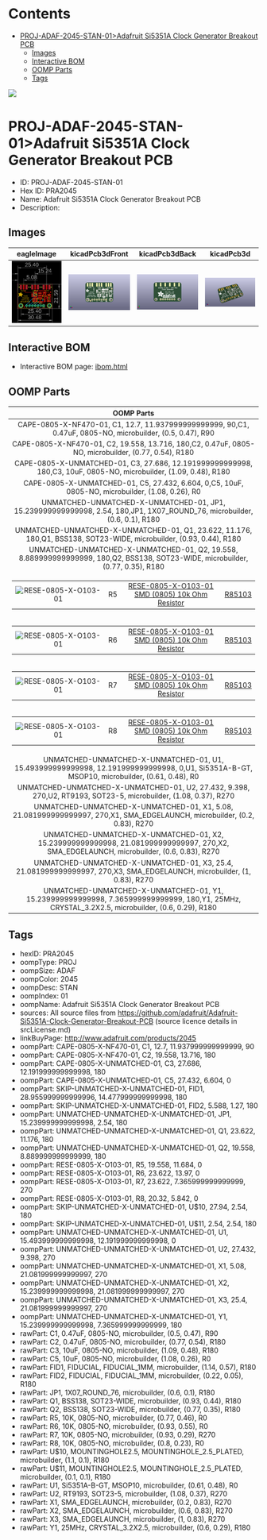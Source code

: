 



Contents
========

* [PROJ-ADAF-2045-STAN-01>Adafruit Si5351A Clock Generator Breakout PCB](#proj-adaf-2045-stan-01adafruit-si5351a-clock-generator-breakout-pcb)
	* [Images](#images)
	* [Interactive BOM](#interactive-bom)
	* [OOMP Parts](#oomp-parts)
	* [Tags](#tags)
  
![][im]
# PROJ-ADAF-2045-STAN-01>Adafruit Si5351A Clock Generator Breakout PCB

- ID: PROJ-ADAF-2045-STAN-01
- Hex ID: PRA2045
- Name: Adafruit Si5351A Clock Generator Breakout PCB
- Description: 

## Images
  
  

|eagleImage|kicadPcb3dFront|kicadPcb3dBack|kicadPcb3d|
| :---: | :---: | :---: | :---: |
|[![eagleImage](eagleImage_140.png)](eagleImage_600.png)|[![kicadPcb3dFront](kicadPcb3dFront_140.png)](kicadPcb3dFront_600.png)|[![kicadPcb3dBack](kicadPcb3dBack_140.png)](kicadPcb3dBack_600.png)|[![kicadPcb3d](kicadPcb3d_140.png)](kicadPcb3d_600.png)|

## Interactive BOM

- Interactive BOM page: [ibom.html](kicad/bom/ibom.html)

## OOMP Parts
  

|OOMP Parts|
| :---: |
|CAPE-0805-X-NF470-01, C1, 12.7, 11.937999999999999, 90,C1, 0.47uF, 0805-NO, microbuilder, (0.5, 0.47), R90|
|CAPE-0805-X-NF470-01, C2, 19.558, 13.716, 180,C2, 0.47uF, 0805-NO, microbuilder, (0.77, 0.54), R180|
|CAPE-0805-X-UNMATCHED-01, C3, 27.686, 12.191999999999998, 180,C3, 10uF, 0805-NO, microbuilder, (1.09, 0.48), R180|
|CAPE-0805-X-UNMATCHED-01, C5, 27.432, 6.604, 0,C5, 10uF, 0805-NO, microbuilder, (1.08, 0.26), R0|
|UNMATCHED-UNMATCHED-X-UNMATCHED-01, JP1, 15.239999999999998, 2.54, 180,JP1, 1X07_ROUND_76, microbuilder, (0.6, 0.1), R180|
|UNMATCHED-UNMATCHED-X-UNMATCHED-01, Q1, 23.622, 11.176, 180,Q1, BSS138, SOT23-WIDE, microbuilder, (0.93, 0.44), R180|
|UNMATCHED-UNMATCHED-X-UNMATCHED-01, Q2, 19.558, 8.889999999999999, 180,Q2, BSS138, SOT23-WIDE, microbuilder, (0.77, 0.35), R180|
|<table><tr><td>![RESE-0805-X-O103-01](https://raw.githubusercontent.com/oomlout/oomlout_OOMP_parts/main/RESE-0805-X-O103-01/image_140.jpg)</td><td> R5</td><td>[RESE-0805-X-O103-01<br>SMD (0805) 10k Ohm Resistor](https://github.com/oomlout/oomlout_OOMP_parts/tree/main/RESE-0805-X-O103-01/)</td><td>[R85103](https://github.com/oomlout/oomlout_OOMP_parts/tree/main/RESE-0805-X-O103-01/)</td></tr></table>|
|<table><tr><td>![RESE-0805-X-O103-01](https://raw.githubusercontent.com/oomlout/oomlout_OOMP_parts/main/RESE-0805-X-O103-01/image_140.jpg)</td><td> R6</td><td>[RESE-0805-X-O103-01<br>SMD (0805) 10k Ohm Resistor](https://github.com/oomlout/oomlout_OOMP_parts/tree/main/RESE-0805-X-O103-01/)</td><td>[R85103](https://github.com/oomlout/oomlout_OOMP_parts/tree/main/RESE-0805-X-O103-01/)</td></tr></table>|
|<table><tr><td>![RESE-0805-X-O103-01](https://raw.githubusercontent.com/oomlout/oomlout_OOMP_parts/main/RESE-0805-X-O103-01/image_140.jpg)</td><td> R7</td><td>[RESE-0805-X-O103-01<br>SMD (0805) 10k Ohm Resistor](https://github.com/oomlout/oomlout_OOMP_parts/tree/main/RESE-0805-X-O103-01/)</td><td>[R85103](https://github.com/oomlout/oomlout_OOMP_parts/tree/main/RESE-0805-X-O103-01/)</td></tr></table>|
|<table><tr><td>![RESE-0805-X-O103-01](https://raw.githubusercontent.com/oomlout/oomlout_OOMP_parts/main/RESE-0805-X-O103-01/image_140.jpg)</td><td> R8</td><td>[RESE-0805-X-O103-01<br>SMD (0805) 10k Ohm Resistor](https://github.com/oomlout/oomlout_OOMP_parts/tree/main/RESE-0805-X-O103-01/)</td><td>[R85103](https://github.com/oomlout/oomlout_OOMP_parts/tree/main/RESE-0805-X-O103-01/)</td></tr></table>|
|UNMATCHED-UNMATCHED-X-UNMATCHED-01, U1, 15.493999999999998, 12.191999999999998, 0,U1, Si5351A-B-GT, MSOP10, microbuilder, (0.61, 0.48), R0|
|UNMATCHED-UNMATCHED-X-UNMATCHED-01, U2, 27.432, 9.398, 270,U2, RT9193, SOT23-5, microbuilder, (1.08, 0.37), R270|
|UNMATCHED-UNMATCHED-X-UNMATCHED-01, X1, 5.08, 21.081999999999997, 270,X1, SMA_EDGELAUNCH, microbuilder, (0.2, 0.83), R270|
|UNMATCHED-UNMATCHED-X-UNMATCHED-01, X2, 15.239999999999998, 21.081999999999997, 270,X2, SMA_EDGELAUNCH, microbuilder, (0.6, 0.83), R270|
|UNMATCHED-UNMATCHED-X-UNMATCHED-01, X3, 25.4, 21.081999999999997, 270,X3, SMA_EDGELAUNCH, microbuilder, (1, 0.83), R270|
|UNMATCHED-UNMATCHED-X-UNMATCHED-01, Y1, 15.239999999999998, 7.365999999999999, 180,Y1, 25MHz, CRYSTAL_3.2X2.5, microbuilder, (0.6, 0.29), R180|

## Tags

- hexID: PRA2045
- oompType: PROJ
- oompSize: ADAF
- oompColor: 2045
- oompDesc: STAN
- oompIndex: 01
- oompName: Adafruit Si5351A Clock Generator Breakout PCB
- sources: All source files from https://github.com/adafruit/Adafruit-Si5351A-Clock-Generator-Breakout-PCB (source licence details in srcLicense.md)
- linkBuyPage: http://www.adafruit.com/products/2045
- oompPart: CAPE-0805-X-NF470-01, C1, 12.7, 11.937999999999999, 90
- oompPart: CAPE-0805-X-NF470-01, C2, 19.558, 13.716, 180
- oompPart: CAPE-0805-X-UNMATCHED-01, C3, 27.686, 12.191999999999998, 180
- oompPart: CAPE-0805-X-UNMATCHED-01, C5, 27.432, 6.604, 0
- oompPart: SKIP-UNMATCHED-X-UNMATCHED-01, FID1, 28.955999999999996, 14.477999999999998, 180
- oompPart: SKIP-UNMATCHED-X-UNMATCHED-01, FID2, 5.588, 1.27, 180
- oompPart: UNMATCHED-UNMATCHED-X-UNMATCHED-01, JP1, 15.239999999999998, 2.54, 180
- oompPart: UNMATCHED-UNMATCHED-X-UNMATCHED-01, Q1, 23.622, 11.176, 180
- oompPart: UNMATCHED-UNMATCHED-X-UNMATCHED-01, Q2, 19.558, 8.889999999999999, 180
- oompPart: RESE-0805-X-O103-01, R5, 19.558, 11.684, 0
- oompPart: RESE-0805-X-O103-01, R6, 23.622, 13.97, 0
- oompPart: RESE-0805-X-O103-01, R7, 23.622, 7.365999999999999, 270
- oompPart: RESE-0805-X-O103-01, R8, 20.32, 5.842, 0
- oompPart: SKIP-UNMATCHED-X-UNMATCHED-01, U$10, 27.94, 2.54, 180
- oompPart: SKIP-UNMATCHED-X-UNMATCHED-01, U$11, 2.54, 2.54, 180
- oompPart: UNMATCHED-UNMATCHED-X-UNMATCHED-01, U1, 15.493999999999998, 12.191999999999998, 0
- oompPart: UNMATCHED-UNMATCHED-X-UNMATCHED-01, U2, 27.432, 9.398, 270
- oompPart: UNMATCHED-UNMATCHED-X-UNMATCHED-01, X1, 5.08, 21.081999999999997, 270
- oompPart: UNMATCHED-UNMATCHED-X-UNMATCHED-01, X2, 15.239999999999998, 21.081999999999997, 270
- oompPart: UNMATCHED-UNMATCHED-X-UNMATCHED-01, X3, 25.4, 21.081999999999997, 270
- oompPart: UNMATCHED-UNMATCHED-X-UNMATCHED-01, Y1, 15.239999999999998, 7.365999999999999, 180
- rawPart: C1, 0.47uF, 0805-NO, microbuilder, (0.5, 0.47), R90
- rawPart: C2, 0.47uF, 0805-NO, microbuilder, (0.77, 0.54), R180
- rawPart: C3, 10uF, 0805-NO, microbuilder, (1.09, 0.48), R180
- rawPart: C5, 10uF, 0805-NO, microbuilder, (1.08, 0.26), R0
- rawPart: FID1, FIDUCIAL, FIDUCIAL_1MM, microbuilder, (1.14, 0.57), R180
- rawPart: FID2, FIDUCIAL, FIDUCIAL_1MM, microbuilder, (0.22, 0.05), R180
- rawPart: JP1, 1X07_ROUND_76, microbuilder, (0.6, 0.1), R180
- rawPart: Q1, BSS138, SOT23-WIDE, microbuilder, (0.93, 0.44), R180
- rawPart: Q2, BSS138, SOT23-WIDE, microbuilder, (0.77, 0.35), R180
- rawPart: R5, 10K, 0805-NO, microbuilder, (0.77, 0.46), R0
- rawPart: R6, 10K, 0805-NO, microbuilder, (0.93, 0.55), R0
- rawPart: R7, 10K, 0805-NO, microbuilder, (0.93, 0.29), R270
- rawPart: R8, 10K, 0805-NO, microbuilder, (0.8, 0.23), R0
- rawPart: U$10, MOUNTINGHOLE2.5, MOUNTINGHOLE_2.5_PLATED, microbuilder, (1.1, 0.1), R180
- rawPart: U$11, MOUNTINGHOLE2.5, MOUNTINGHOLE_2.5_PLATED, microbuilder, (0.1, 0.1), R180
- rawPart: U1, Si5351A-B-GT, MSOP10, microbuilder, (0.61, 0.48), R0
- rawPart: U2, RT9193, SOT23-5, microbuilder, (1.08, 0.37), R270
- rawPart: X1, SMA_EDGELAUNCH, microbuilder, (0.2, 0.83), R270
- rawPart: X2, SMA_EDGELAUNCH, microbuilder, (0.6, 0.83), R270
- rawPart: X3, SMA_EDGELAUNCH, microbuilder, (1, 0.83), R270
- rawPart: Y1, 25MHz, CRYSTAL_3.2X2.5, microbuilder, (0.6, 0.29), R180



[im]: kicadPcb3d_450.png
